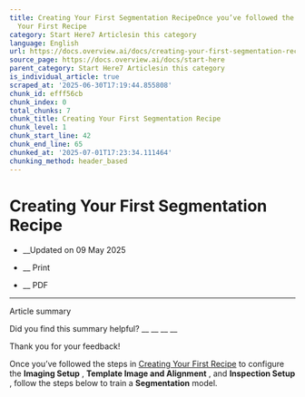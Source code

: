 ```yaml
---
title: Creating Your First Segmentation RecipeOnce you’ve followed the steps in Creating
  Your First Recipe
category: Start Here7 Articlesin this category
language: English
url: https://docs.overview.ai/docs/creating-your-first-segmentation-recipe
source_page: https://docs.overview.ai/docs/start-here
parent_category: Start Here7 Articlesin this category
is_individual_article: true
scraped_at: '2025-06-30T17:19:44.855808'
chunk_id: efff56cb
chunk_index: 0
total_chunks: 7
chunk_title: Creating Your First Segmentation Recipe
chunk_level: 1
chunk_start_line: 42
chunk_end_line: 65
chunked_at: '2025-07-01T17:23:34.111464'
chunking_method: header_based
---
```


# Creating Your First Segmentation Recipe

  *  __Updated on 09 May 2025



  *  __ Print

  * __ PDF




* * *

Article summary

Did you find this summary helpful?  __ __ __ __

Thank you for your feedback\!

Once you’ve followed the steps in [Creating Your First Recipe](/docs/creating-your-first-recipe) to configure the **Imaging Setup** , **Template Image and Alignment** , and **Inspection Setup** , follow the steps below to train a **Segmentation** model.
